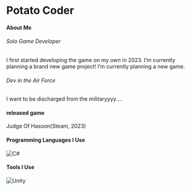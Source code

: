 # Potato Coder

#### About Me


###### Solo Game Developer  
I first started developing the game on my own in 2023.
I’m currently planning a brand new game project! I’m currently planning a new game.

###### Dev in the Air Force  
I want to be discharged from the militaryyyy....

#### released game
Judge Of Hasoon(Steam, 2023)

#### Programming Languages I Use

![C#](https://img.shields.io/badge/C%23-239120.svg?&style=for-the-badge&logo=c-sharp&logoColor=white)


#### Tools I Use

![Unity](https://img.shields.io/badge/unity-%23000000.svg?&style=for-the-badge&logo=unity&logoColor=white)

